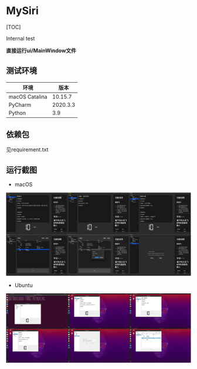 # MySiri

[TOC]

Internal test

**直接运行ui/MainWindow文件**

## 测试环境

| 环境           | 版本     |
| -------------- | -------- |
| macOS Catalina | 10.15.7  |
| PyCharm        | 2020.3.3 |
| Python         | 3.9      |

## 依赖包
见requirement.txt

## 运行截图

- macOS

![Biser@macOS](README.assets/Biser@macOS.jpg)

- Ubuntu

![Biser@macOS](README.assets/Biser@macOS.png)